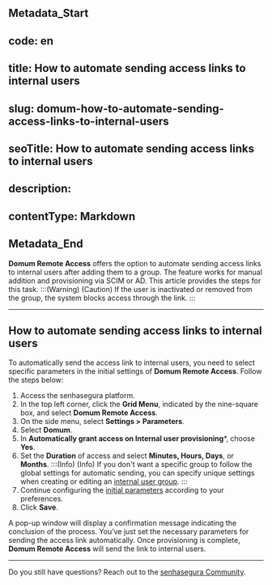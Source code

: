 ## Metadata_Start 
## code: en
## title: How to automate sending access links to internal users 
## slug: domum-how-to-automate-sending-access-links-to-internal-users 
## seoTitle: How to automate sending access links to internal users 
## description:  
## contentType: Markdown 
## Metadata_End
**Domum Remote Access** offers the option to automate sending access links to internal users after adding them to a group. The feature works for manual addition and provisioning via SCIM or AD. This article provides the steps for this task.
:::(Warning) (Caution)
If the user is inactivated or removed from the group, the system blocks access through the link.
:::

* * *
## How to automate sending access links to internal users

To automatically send the access link to internal users, you need to select specific parameters in the initial settings of **Domum Remote Access**. Follow the steps below:

1. Access the senhasegura platform.
2. In the top left corner, click the **Grid Menu**, indicated by the nine-square box, and select **Domum Remote Access**.
3. On the side menu, select **Settings > Parameters**.
4. Select **Domum**.
5. In **Automatically grant access on Internal user provisioning***, choose **Yes**.
6. Set the **Duration** of access and select **Minutes, Hours, Days**, or **Months**.
    :::(Info) (Info)
   If you don't want a specific group to follow the global settings for automatic sending, you can specify unique settings when creating or editing an [internal user group](/v3-32/docs/domum-new-internal-users-group-add-update-form).
    :::
7. Continue configuring the [initial parameters](/v3-32/docs/domum-how-to-set-the-parameters) according to your preferences.
10. Click **Save**.

A pop-up window will display a confirmation message indicating the conclusion of the process. You’ve just set the necessary parameters for sending the access link automatically. Once provisioning is complete, **Domum Remote Access** will send the link to internal users.

* * *
Do you still have questions? Reach out to the [senhasegura Community](https://community.senhasegura.io/).

